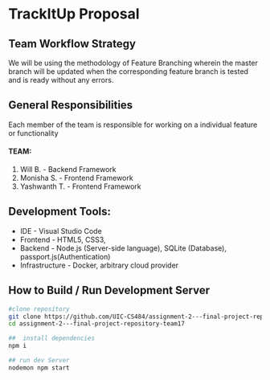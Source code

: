 # TrackItUp Proposal

## Team Workflow Strategy

We will be using the methodology of Feature Branching wherein the master branch will be updated when the corresponding feature branch is tested and is ready without any errors.

## General Responsibilities


Each member of the team is responsible for working on a individual feature or functionality

#### **TEAM:**
1. Will B. - Backend Framework
2. Monisha S. - Frontend Framework
3. Yashwanth T. - Frontend Framework

## Development Tools:
* IDE - Visual Studio Code
* Frontend - HTML5, CSS3,
* Backend - Node.js (Server-side language), SQLite (Database), passport.js(Authentication)
* Infrastructure - Docker, arbitrary cloud provider


## How to Build / Run Development Server
```bash
#clone repository
git clone https://github.com/UIC-CS484/assignment-2---final-project-repository-team17.git
cd assignment-2---final-project-repository-team17

##  install dependencies
npm i

## run dev Server
nodemon npm start
```
